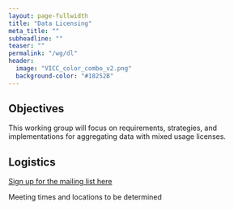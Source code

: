 ```yaml
---
layout: page-fullwidth
title: "Data Licensing"
meta_title: ""
subheadline: ""
teaser: ""
permalink: "/wg/dl"
header:
  image: "VICC_color_combo_v2.png"
  background-color: "#18252B"
---
```



## Objectives
This working group will focus on requirements, strategies, and implementations for aggregating data with mixed usage licenses.


## Logistics

[Sign up for the mailing list here](https://groups.google.com/forum/#!forum/vicc-dl-wg)

Meeting times and locations to be determined
